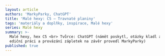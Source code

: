 ```yaml
---
layout: article
authors: 'MarkyParky, ChatGPT'
title: 'Malé hexy: C5 – Travnaté planiny'
tags: 'materiály a doplňky, inspirace, Malé hexy'
series: Malé hexy
summary: >-
  Malé hexy, hex C5 <br> Tvůrce: ChatGPT (námět poskytl, otázky kladl a drobnou
  ediční práci a provázání zápletek na závěr provedl MarkyParky)
published: true
---
```

